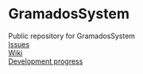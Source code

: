 # GramadosSystem
Public repository for GramadosSystem  
[Issues](../../issues)  
[Wiki](../../wiki)  
[Development progress](../../projects/1)
